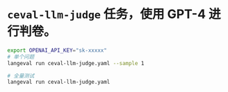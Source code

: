 # `ceval-llm-judge` 任务，使用 GPT-4 进行判卷。

```bash
export OPENAI_API_KEY="sk-xxxxx"
# 单个问题
langeval run ceval-llm-judge.yaml --sample 1

# 全量测试
langeval run ceval-llm-judge.yaml
```

